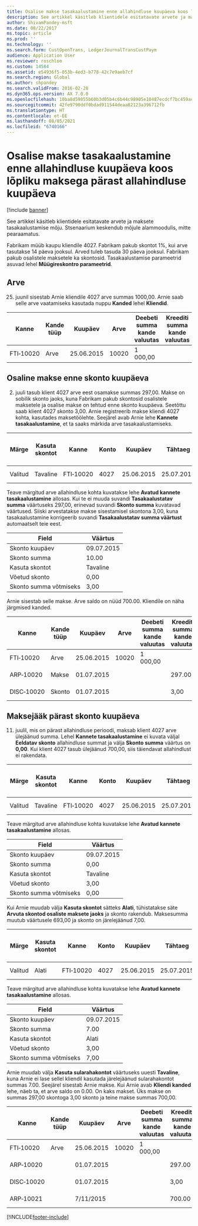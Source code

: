 ```yaml
---
title: Osalise makse tasakaalustamine enne allahindluse kuupäeva koos lõpliku maksega pärast allahindluse kuupäeva
description: See artikkel käsitleb klientidele esitatavate arvete ja maksete tasakaalustamise mõju. Stsenaarium keskendub mõjule alammoodulis, mitte pearaamatus.
author: ShivamPandey-msft
ms.date: 08/22/2017
ms.topic: article
ms.prod: ''
ms.technology: ''
ms.search.form: CustOpenTrans, LedgerJournalTransCustPaym
audience: Application User
ms.reviewer: roschlom
ms.custom: 14584
ms.assetid: e54936f5-053b-4ed3-b778-42c7e9aeb7cf
ms.search.region: Global
ms.author: shpandey
ms.search.validFrom: 2016-02-28
ms.dyn365.ops.version: AX 7.0.0
ms.openlocfilehash: 10ba8d59855b60b3d05b4c6b44c98905e10487ecdcf7bc459acca73c12bc72d1
ms.sourcegitcommit: 42fe9790ddf0bdad911544deaa82123a396712fb
ms.translationtype: HT
ms.contentlocale: et-EE
ms.lasthandoff: 08/05/2021
ms.locfileid: "6740166"
---
```

# <a name="settle-partial-payment-before-discount-date-with-final-payment-after-discount-date"></a>Osalise makse tasakaalustamine enne allahindluse kuupäeva koos lõpliku maksega pärast allahindluse kuupäeva

[!include [banner](../includes/banner.md)]

See artikkel käsitleb klientidele esitatavate arvete ja maksete tasakaalustamise mõju. Stsenaarium keskendub mõjule alammoodulis, mitte pearaamatus.

Fabrikam müüb kaupu kliendile 4027. Fabrikam pakub skontot 1%, kui arve tasutakse 14 päeva jooksul. Arved tuleb tasuda 30 päeva jooksul. Fabrikam pakub osalistele maksetele ka skontosid. Tasakaalustamise parameetrid asuvad lehel **Müügireskontro parameetrid**.

## <a name="invoice"></a>Arve
25. juunil sisestab Arnie kliendile 4027 arve summas 1000,00. Arnie saab selle arve vaatamiseks kasutada nuppu **Kanded** lehel **Kliendid**.

| Kanne   | Kande tüüp | Kuupäev      | Arve | Deebeti summa kande valuutas | Kreediti summa kande valuutas | Saldo  | Valuuta |
|-----------|------------------|-----------|---------|--------------------------------------|---------------------------------------|----------|----------|
| FTI‑10020 | Arve          | 25.06.2015 | 10020   | 1 000,00                             |                                       | 1 000,00 | USA dollar      |

## <a name="partial-payment-before-the-cash-discount-date"></a>Osaline makse enne skonto kuupäeva
2. juuli tasub klient 4027 arve eest osamakse summas 297,00. Makse on sobilik skonto jaoks, kuna Fabrikam pakub skontosid osalistele maksetele ja osalise makse on tehtud enne skonto kuupäeva. Seetõttu saab klient 4027 skonto 3,00. Arnie registreerib makse kliendi 4027 kohta, kasutades maksetöölehte. Seejärel avab Arnie lehe **Kannete tasakaalustamine**, et ta saaks märkida arve tasakaalustamiseks.

| Märge     | Kasuta skontot | Kanne   | Konto | Kuupäev      | Tähtaeg  | Arve | Deebeti summa kande valuutas | Valuuta | Tasakaalustatav summa |
|----------|-------------------|-----------|---------|-----------|-----------|---------|--------------------------------------|----------|------------------|
| Valitud | Tavaline            | FTI‑10020 | 4027    | 25.06.2015 | 25.07.2015 | 10020   | 1 000,00                             | USA dollar      | 297.00           |

Teave märgitud arve allahindluse kohta kuvatakse lehe **Avatud kannete tasakaalustamine** allosas. Kui te ei muuda suvandi **Tasakaalustatav summa** väärtuseks 297,00, erinevad suvandi **Skonto summa** kuvatavad väärtused. Siiski arvestatakse makse sisestamisel skontona 3,00, kuna tasakaalustamine korrigeerib suvandi **Tasakaalustatav summa väärtust** automaatselt teie eest.

| Field                        | Väärtus     |
|------------------------------|-----------|
| Skonto kuupäev           | 09.07.2015 |
| Skonto summa         | 10.00     |
| Kasuta skontot            | Tavaline    |
| Võetud skonto          | 0,00      |
| Skonto summa võtmiseks | 3,00      |

Arnie sisestab selle makse. Arve saldo on nüüd 700.00. Kliendile on näha järgmised kanded.

| Kanne    | Kande tüüp | Kuupäev      | Arve | Deebeti summa kande valuutas | Kreediti summa kande valuutas | Saldo | Valuuta |
|------------|------------------|-----------|---------|--------------------------------------|---------------------------------------|---------|----------|
| FTI‑10020  | Arve          | 25.06.2015 | 10020   | 1 000,00                             |                                       | 700.00  | USA dollar      |
| ARP‑10020  |  Makse         | 01.07.2015  |         |                                      | 297.00                                | 0,00    | USA dollar      |
| DISC‑10020 |  Skonto   | 01.07.2015  |         |                                      | 3,00                                  | 0,00    | USA dollar      |

## <a name="remaining-payment-after-the-cash-discount-date"></a>Maksejääk pärast skonto kuupäeva
11. juulil, mis on pärast allahindluse perioodi, maksab klient 4027 arve ülejäänud summa. Lehel **Kannete tasakaalustamine** ei kuvata väljal **Eeldatav skonto** allahindluse summat ja välja **Skonto summa** väärtus on **0,00**. Kui klient 4027 tasub ülejäänud 700,00, siis täiendavat allahindlust ei rakendata.

| Märge     | Kasuta skontot | Kanne   | Konto | Kuupäev      | Tähtaeg  | Arve | Deebeti summa kande valuutas | Valuuta | Tasakaalustatav summa |
|----------|-------------------|-----------|---------|-----------|-----------|---------|--------------------------------------|----------|------------------|
| Valitud | Tavaline            | FTI‑10020 | 4027    | 25.06.2015 | 25.07.2015 | 10020   | 700.00                               | USA dollar      | 700.00           |

Teave märgitud arve allahindluse kohta kuvatakse lehe **Avatud kannete tasakaalustamine** allosas.

| Field                        | Väärtus     |
|------------------------------|-----------|
| Skonto kuupäev           | 09.07.2015 |
| Skonto summa         | 0,00      |
| Kasuta skontot            | Tavaline    |
| Võetud skonto          | 3,00      |
| Skonto summa võtmiseks | 0,00      |

Kui Arnie muudab välja **Kasuta skontot** sätteks **Alati**, tühistatakse säte **Arvuta skontod osaliste maksete jaoks** ja skonto rakendub. Maksesumma muutub väärtusele 693,00 ja skonto on järelejäänud 7,00.

| Märge     | Kasuta skontot | Kanne   | Konto | Kuupäev      | Tähtaeg  | Arve | Deebeti summa kande valuutas | Kreediti summa kande valuutas | Valuuta | Tasakaalustatav summa |
|----------|-------------------|-----------|---------|-----------|-----------|---------|--------------------------------------|---------------------------------------|----------|------------------|
| Valitud | Alati            | FTI‑10020 | 4027    | 25.06.2015 | 25.07.2015 | 10020   | 700.00                               |                                       | USA dollar      | 693.00           |

Teave märgitud arve allahindluse kohta kuvatakse lehe **Avatud kannete tasakaalustamine** allosas.

| Field                        | Väärtus     |
|------------------------------|-----------|
| Skonto kuupäev           | 09.07.2015 |
| Skonto summa         | 7.00      |
| Kasuta skontot            | Alati    |
| Võetud skonto          | 3,00      |
| Skonto summa võtmiseks | 7,00      |

Arnie muudab välja **Kasuta sularahakontot** väärtuseks uuesti **Tavaline**, kuna Arnie ei lase sellel kliendil kasutada järelejäänud sularahakontot summas 7.00. Seejärel sisestab Arnie makse. Kui Arnie avab **Kliendi kanded** lehe, näeb ta, et arve saldo on 0.00. On kaks makset. Üks makse on summas 297,00 skontoga 3,00 skonto ja teine makse summas 700,00.

| Kanne    | Kande tüüp | Kuupäev      | Arve | Deebeti summa kande valuutas | Kreediti summa kande valuutas | Saldo | Valuuta |
|------------|------------------|-----------|---------|--------------------------------------|---------------------------------------|---------|----------|
| FTI‑10020  | Arve          | 25.06.2015 | 10020   | 1 000,00                             |                                       | 0,00    | USA dollar      |
| ARP‑10020  |                  | 01.07.2015  |         |                                      | 297.00                                | 0,00    | USA dollar      |
| DISC‑10020 |                  | 01.07.2015  |         |                                      | 3,00                                  | 0,00    | USA dollar      |
| ARP‑10021  |                  | 7/11/2015 |         |                                      | 700.00                                | 0,00    | USA dollar      |







[!INCLUDE[footer-include](../../includes/footer-banner.md)]
